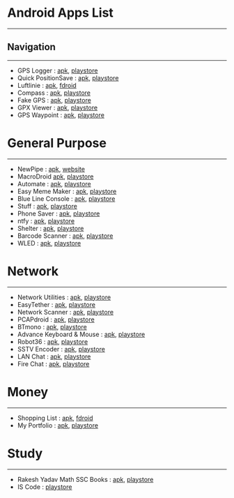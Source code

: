 # Android Apps List
---

## Navigation
---
- GPS Logger : [apk](), [playstore]()
- Quick PositionSave : [apk](), [playstore]() 
- Luftlinie : [apk](), [fdroid]()
- Compass : [apk](), [playstore]()
- Fake GPS : [apk](), [playstore]()
- GPX Viewer : [apk](), [playstore]()
- GPS Waypoint : [apk](), [playstore]()


# General Purpose
---
- NewPipe : [apk](), [website]()
- MacroDroid  [apk](), [playstore]()
- Automate :  [apk](), [playstore]()
- Easy Meme Maker :  [apk](), [playstore]()
- Blue Line Console :  [apk](), [playstore]()
- Stuff :  [apk](), [playstore]()
- Phone Saver :  [apk](), [playstore]()
- ntfy :  [apk](), [playstore]()
- Shelter :  [apk](), [playstore]()
- Barcode Scanner :  [apk](), [playstore]()
- WLED :  [apk](), [playstore]()


# Network 
---
- Network Utilities :  [apk](), [playstore]()
- EasyTether :  [apk](), [playstore]()
- Network Scanner :  [apk](), [playstore]()
- PCAPdroid :  [apk](), [playstore]()
- BTmono :  [apk](), [playstore]()
- Advance Keyboard & Mouse :  [apk](), [playstore]()
- Robot36 :  [apk](), [playstore]()
- SSTV Encoder :  [apk](), [playstore]()
- LAN Chat :  [apk](), [playstore]()
- Fire Chat :  [apk](), [playstore]()





# Money
---
- Shopping List : [apk](), [fdroid]()
- My Portfolio : [apk](), [playstore]()


# Study
---
- Rakesh Yadav Math SSC Books : [apk](), [playstore]()
- IS Code : [playstore]()

